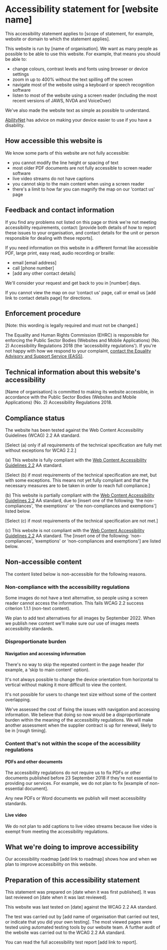 # Accessibility statement for [website name]

This accessibility statement applies to [scope of statement, for example,
website or domain to which the statement applies].

This website is run by [name of organisation]. We want as many people as
possible to be able to use this website. For example, that means you should be
able to:

- change colours, contrast levels and fonts using browser or device settings
- zoom in up to 400% without the text spilling off the screen
- navigate most of the website using a keyboard or speech recognition software
- listen to most of the website using a screen reader (including the most recent
  versions of JAWS, NVDA and VoiceOver)

We've also made the website text as simple as possible to understand.

[AbilityNet](https://mcmw.abilitynet.org.uk/) has advice on making your device
easier to use if you have a disability.

## How accessible this website is

We know some parts of this website are not fully accessible:

- you cannot modify the line height or spacing of text
- most older PDF documents are not fully accessible to screen reader software
- live video streams do not have captions
- you cannot skip to the main content when using a screen reader
- there's a limit to how far you can magnify the map on our ‘contact us' page

## Feedback and contact information

If you find any problems not listed on this page or think we're not meeting
accessibility requirements, contact: [provide both details of how to report
these issues to your organisation, and contact details for the unit or person
responsible for dealing with these reports].

If you need information on this website in a different format like accessible
PDF, large print, easy read, audio recording or braille:

- email [email address]
- call [phone number]
- [add any other contact details]

We'll consider your request and get back to you in [number] days.

If you cannot view the map on our ‘contact us' page, call or email us [add link
to contact details page] for directions.

## Enforcement procedure

[Note: this wording is legally required and must not be changed.]

The Equality and Human Rights Commission (EHRC) is responsible for enforcing the
Public Sector Bodies (Websites and Mobile Applications) (No. 2) Accessibility
Regulations 2018 (the ‘accessibility regulations'). If you're not happy with how
we respond to your complaint,
[contact the Equality Advisory and Support Service (EASS)](https://www.equalityadvisoryservice.com/).

## Technical information about this website's accessibility

[Name of organisation] is committed to making its website accessible, in
accordance with the Public Sector Bodies (Websites and Mobile Applications)
(No. 2) Accessibility Regulations 2018.

## Compliance status

The website has been tested against the Web Content Accessibility Guidelines
(WCAG) 2.2 AA standard.

[Select (a) only if all requirements of the technical specification are fully
met without exceptions for WCAG 2.2.]

(a) This website is fully compliant with the
[Web Content Accessibility Guidelines 2.2](https://www.w3.org/TR/WCAG22/) AA
standard.

[Select (b) if most requirements of the technical specification are met, but
with some exceptions. This means not yet fully compliant and that the necessary
measures are to be taken in order to reach full compliance.]

(b) This website is partially compliant with the
[Web Content Accessibility Guidelines 2.2](https://www.w3.org/TR/WCAG22/) AA
standard, due to [insert one of the following: ‘the non-compliances', ‘the
exemptions' or ‘the non-compliances and exemptions'] listed below.

[Select (c) if most requirements of the technical specification are not met.]

(c) This website is not compliant with the
[Web Content Accessibility Guidelines 2.2](https://www.w3.org/TR/WCAG22/) AA
standard. The [insert one of the following: ‘non-compliances', ‘exemptions' or
‘non-compliances and exemptions'] are listed below.

## Non-accessible content

The content listed below is non-accessible for the following reasons.

### Non-compliance with the accessibility regulations

Some images do not have a text alternative, so people using a screen reader
cannot access the information. This fails WCAG 2.2 success criterion 1.1.1
(non-text content).

We plan to add text alternatives for all images by September 2022. When we
publish new content we'll make sure our use of images meets accessibility
standards.

### Disproportionate burden

#### Navigation and accessing information

There's no way to skip the repeated content in the page header (for example, a
‘skip to main content' option).

It's not always possible to change the device orientation from horizontal to
vertical without making it more difficult to view the content.

It's not possible for users to change text size without some of the content
overlapping.

We've assessed the cost of fixing the issues with navigation and accessing
information. We believe that doing so now would be a disproportionate burden
within the meaning of the accessibility regulations. We will make another
assessment when the supplier contract is up for renewal, likely to be in [rough
timing].

### Content that's not within the scope of the accessibility regulations

#### PDFs and other documents

The accessibility regulations do not require us to fix PDFs or other documents
published before 23 September 2018 if they're not essential to providing our
services. For example, we do not plan to fix [example of non-essential
document].

Any new PDFs or Word documents we publish will meet accessibility standards.

#### Live video

We do not plan to add captions to live video streams because live video is
exempt from meeting the accessibility regulations.

## What we're doing to improve accessibility

Our accessibility roadmap [add link to roadmap] shows how and when we plan to
improve accessibility on this website.

## Preparation of this accessibility statement

This statement was prepared on [date when it was first published]. It was last
reviewed on [date when it was last reviewed].

This website was last tested on [date] against the WCAG 2.2 AA standard.

The test was carried out by [add name of organisation that carried out test, or
indicate that you did your own testing]. The most viewed pages were tested using
automated testing tools by our website team. A further audit of the website was
carried out to the WCAG 2.2 AA standard.

You can read the full accessibility test report [add link to report].
